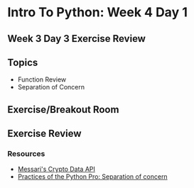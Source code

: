 # Intro To Python: Week 4 Day 1

## Week 3 Day 3 Exercise Review

## Topics
- Function Review
- Separation of Concern

## Exercise/Breakout Room

## Exercise Review

### Resources

- [Messari's Crypto Data API](https://messari.io/api/docs)
- [Practices of the Python Pro: Separation of concern](https://livebook.manning.com/book/code-like-a-pro/chapter-2/41)
